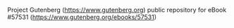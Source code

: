 Project Gutenberg (https://www.gutenberg.org) public repository for
eBook #57531 (https://www.gutenberg.org/ebooks/57531)
